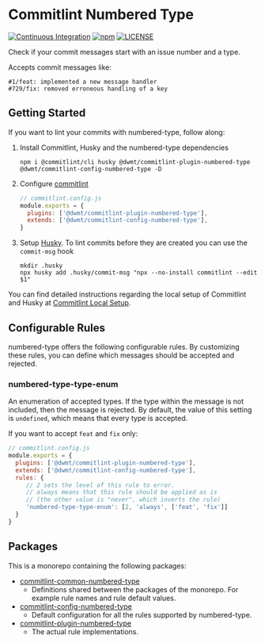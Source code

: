 # Commitlint Numbered Type

[![Continuous Integration](https://github.com/dwmt/commitlint-numbered-type/actions/workflows/continuous-integration.yml/badge.svg)](https://github.com/dwmt/commitlint-numbered-type/actions/workflows/continuous-integration.yml)
[![npm](https://img.shields.io/npm/v/@dwmt/commitlint-plugin-numbered-type)](https://www.npmjs.com/package/@dwmt/commitlint-plugin-numbered-type)
[![LICENSE](https://img.shields.io/github/license/dwmt/commitlint-numbered-type)](LICENSE)

Check if your commit messages start with an issue number and a type.

Accepts commit messages like:

~~~~
#1/feat: implemented a new message handler
#729/fix: removed erroneous handling of a key
~~~~

## Getting Started

If you want to lint your commits with numbered-type, follow along:

  1. Install Commitlint, Husky and the numbered-type dependencies
     ~~~~
     npm i @commitlint/cli husky @dwmt/commitlint-plugin-numbered-type @dwmt/commitlint-config-numbered-type -D
     ~~~~
  1. Configure [commitlint](https://github.com/conventional-changelog/commitlint)
     ~~~~JavaScript
     // commitlint.config.js
     module.exports = {
       plugins: ['@dwmt/commitlint-plugin-numbered-type'],
       extends: ['@dwmt/commitlint-config-numbered-type'],
     }
     ~~~~
  1. Setup [Husky](https://github.com/typicode/husky/). To lint commits before they are created you can use the `commit-msg` hook
     ~~~~
     mkdir .husky
     npx husky add .husky/commit-msg "npx --no-install commitlint --edit $1"
     ~~~~

You can find detailed instructions regarding the local setup of Commitlint and Husky at [Commitlint Local Setup](https://commitlint.js.org/#/guides-local-setup).

## Configurable Rules

numbered-type offers the following configurable rules. By customizing these rules, you can define which messages should be accepted and rejected.

### numbered-type-type-enum

An enumeration of accepted types. If the type within the message is not included, then the message is rejected. By default, the value of this setting is `undefined`, which means that every type is accepted.

If you want to accept `feat` and `fix` only:

~~~~JavaScript
// commitlint.config.js
module.exports = {
  plugins: ['@dwmt/commitlint-plugin-numbered-type'],
  extends: ['@dwmt/commitlint-config-numbered-type'],
  rules: {
     // 2 sets the level of this rule to error.
     // always means that this rule should be applied as is
     // (the other value is "never", which inverts the rule) 
     'numbered-type-type-enum': [2, 'always', ['feat', 'fix']] 
  }
}
~~~~

## Packages

This is a monorepo containing the following packages:

  * [commitlint-common-numbered-type](./commitlint-common-numbered-type)
    * Definitions shared between the packages of the monorepo. For example rule names and rule default values.
  * [commitlint-config-numbered-type](./commitlint-config-numbered-type)
    * Default configuration for all the rules supported by numbered-type.
  * [commitlint-plugin-numbered-type](./commitlint-plugin-numbered-type)
    * The actual rule implementations.
